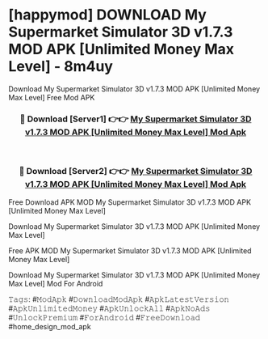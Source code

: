 # [happymod] DOWNLOAD My Supermarket Simulator 3D v1.7.3 MOD APK [Unlimited Money Max Level] - 8m4uy
Download My Supermarket Simulator 3D v1.7.3 MOD APK [Unlimited Money Max Level] Free Mod APK

<div align="center">
<h3>🔴 Download [Server1] 👉👉 <a href="https://apk-comot.site?title=My_Supermarket_Simulator_3D_v1.7.3_MOD_APK_[Unlimited_Money_Max_Level]">My Supermarket Simulator 3D v1.7.3 MOD APK [Unlimited Money Max Level] Mod Apk</a></h3><br>

<h3>🔴 Download [Server2] 👉👉 <a href="https://apk-comot.site?title=My_Supermarket_Simulator_3D_v1.7.3_MOD_APK_[Unlimited_Money_Max_Level]">My Supermarket Simulator 3D v1.7.3 MOD APK [Unlimited Money Max Level] Mod Apk</a></h3>
</div>


Free Download APK MOD My Supermarket Simulator 3D v1.7.3 MOD APK [Unlimited Money Max Level]

Download My Supermarket Simulator 3D v1.7.3 MOD APK [Unlimited Money Max Level] 

Free APK MOD My Supermarket Simulator 3D v1.7.3 MOD APK [Unlimited Money Max Level] 

Download My Supermarket Simulator 3D v1.7.3 MOD APK [Unlimited Money Max Level] Mod For Android

𝚃𝚊𝚐𝚜: #𝙼𝚘𝚍𝙰𝚙𝚔 #𝙳𝚘𝚠𝚗𝚕𝚘𝚊𝚍𝙼𝚘𝚍𝙰𝚙𝚔 #𝙰𝚙𝚔𝙻𝚊𝚝𝚎𝚜𝚝𝚅𝚎𝚛𝚜𝚒𝚘𝚗 #𝙰𝚙𝚔𝚄𝚗𝚕𝚒𝚖𝚒𝚝𝚎𝚍𝙼𝚘𝚗𝚎𝚢 #𝙰𝚙𝚔𝚄𝚗𝚕𝚘𝚌𝚔𝙰𝚕𝚕 #𝙰𝚙𝚔𝙽𝚘𝙰𝚍𝚜 #𝚄𝚗𝚕𝚘𝚌𝚔𝙿𝚛𝚎𝚖𝚒𝚞𝚖 #𝙵𝚘𝚛𝙰𝚗𝚍𝚛𝚘𝚒𝚍 #𝙵𝚛𝚎𝚎𝙳𝚘𝚠𝚗𝚕𝚘𝚊𝚍 #home_design_mod_apk